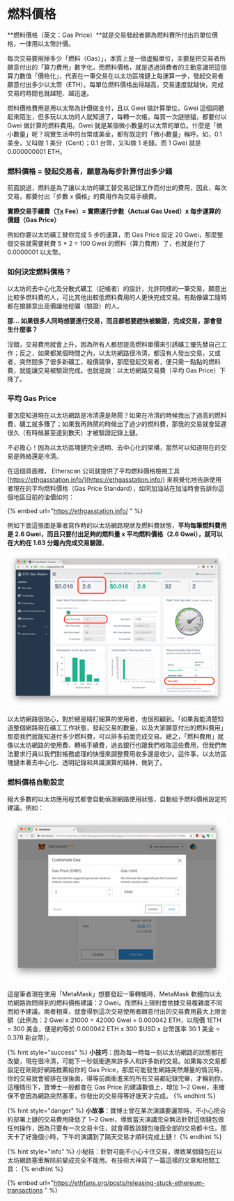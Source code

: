 # 燃料價格

**燃料價格（英文：Gas Price）**就是交易發起者願為燃料費所付出的單位價格，一律用以太幣計價。

每次交易要用掉多少「燃料（Gas）」，本質上是一個虛擬單位，主要是把交易者所願意付出的「算力費用」數字化，而燃料價格，就是透過消費者的主動意識把這個算力數值「價格化」，代表在一筆交易在以太坊區塊鏈上每運算一步，發起交易者願意付出多少以太幣（ETH）。每單位燃料價格出得越高，交易速度就越快，完成交易的時間也就越短、越迅速。

燃料價格費用是用以太幣為計價做支付，且以 Gwei 做計算單位。Gwei 這個詞聽起來陌生，但多玩以太坊的人就知道了，每轉一次帳，每買一次謎戀貓，都要付以 Gwei 做計算的燃料費用。Gwei 就是某個微小數量的以太幣的單位。什麼是「微小數量」呢？現實生活中的台幣或美金，都有既定的「微小數量」稱呼。如，0.1 美金，又叫做 1 美分（Cent）；0.1 台幣，又叫做 1 毛錢。而 1 Gwei 就是 0.000000001 ETH。

### 燃料價格 = 發起交易者，願意為每步計算付出多少錢

前面說過，燃料是為了讓以太坊的礦工替交易記錄工作而付出的費用，因此，每次交易，都要付出「步數 x 價格」的費用作為交易手續費。

**實際交易手續費（**[**Tx**](../undefined/) **Fee）= 實際運行步數（Actual Gas Used）x  每步運算的價錢（Gas Price）**

例如你要以太坊礦工替你完成 5 步的運算，而 Gas Price 設定 20 Gwei，那麼整個交易就需要耗費 5 \* 2 = 100 Gwei 的燃料（算力費用）了，也就是付了 0.0000001 以太幣。

### 如何決定燃料價格？

以太坊的去中心化及分散式礦工（記帳者）的設計，允許同樣的一筆交易，願意出比較多燃料費的人，可比其他出較低燃料費用的人更快完成交易。有點像礦工隨時都在搶願意出高價讓他挖礦（驗證）的人。

**那... 如果很多人同時想要進行交易，而且都想要趕快被驗證，完成交易，那會發生什麼事？**

沒錯，交易費用就會上升，因為所有人都想提高燃料單價來引誘礦工優先替自己工作；反之，如果都某個時間之內，以太坊網路很冷清，都沒有人發出交易，又或者，突然間多了很多新礦工，殺價競爭，那麼發起交易者，便只需一點點的燃料費，就能讓交易被驗證完成。也就是說：以太坊網路交易費（平均 Gas Price）下降了。

### 平均 Gas Price

要怎麼知道現在以太坊網路是冷清還是熱鬧？如果在冷清的時候我出了過高的燃料費，礦工就多賺了；如果我再熱鬧的時候出了過少的燃料費，那我的交易就會延遲很久（有時候甚至達到數天）才被驗證記錄上鏈。

不必擔心！因為以太坊區塊鏈完全透明、去中心化的架構，當然可以知道現在的交易是熱絡還是冷清。

在這個頁面裡， Etherscan 公司就提供了平均燃料價格檢視工具 [https://ethgasstation.info/](https://ethgasstation.info/) 來視覺化地告訴使用者現在的平均燃料價格（Gas Price Standard），如同加油站在加油時會告訴你這個地區目前的油價如何：

{% embed url="https://ethgasstation.info/ " %}

例如下面這張圖是筆者寫作時的以太坊網路現狀及燃料費狀態，**平均每筆燃料費用是 2.6 Gwei，而且只要付出足夠的燃料量 x 平均燃料價格（2.6 Gwei），就可以在大約在 1.63 分鐘內完成交易驗證**。

![](../../.gitbook/assets/ying-mu-kuai-zhao-20180828-xia-wu-6.26.47.png)

以太坊網路很貼心，對於總是精打細算的使用者，也很照顧到。「如果我能清楚知道整個網路現在礦工工作狀態，發起交易的數量，以及大家願意付出的燃料費用」那麼我們就能知道付多少燃料費，可以排多前面完成交易。總之，「燃料費用」就像以太坊網路的使用費、轉帳手續費，過去銀行也跟我們收取這些費用，但我們無法要求行員以我們對帳務處理的快慢來調整費用收多還是收少。這件事，以太坊區塊鏈本著去中心化、透明記錄和共識演算的精神，做到了。

### 燃料價格自動設定

絕大多數的以太坊應用程式都會自動偵測網路使用狀態，自動給予燃料價格設定的建議。例如：

![](../../.gitbook/assets/ying-mu-kuai-zhao-20180901-xia-wu-3.30.10.png)

這是筆者現在使用「MetaMask」想要發起一筆轉帳時，MetaMask 軟體向以太坊網路詢問得到的燃料價格建議：2 Gwei。而燃料上限則會依據交易複雜度不同而給予建議。兩者相乘，就會得到這次交易使用者願意付出的交易費用最大上限金額（此例為：2 Gwei x 21000 = 42000 Gwei = 0.000042 ETH，以現價 1ETH = 300 美金，便是約等於 0.000042 ETH x 300 $USD x 台幣匯率 30:1 美金 = 0.378 新台幣）。

{% hint style="success" %}
**小技巧**：因為每一時每一刻以太坊網路的狀態都在改變，現在很冷清，可能下一秒就衝進來許多人和許多新的交易。如果每次交易都設定在剛剛好網路推薦給你的 Gas Price，那麼可能發生網路突然爆量的情況時，你的交易就會被排在很後面，得等前面衝進來的所有交易都記錄完畢，才輪到你。這種情形下，寶博士一般都會在 Gas Price 的建議數值上，增加 1~2 Gwei，來確保不會因為網路突然塞車，你發出的交易得等好幾天才完成。
{% endhint %}

{% hint style="danger" %}
**小故事**：寶博士曾在某次演講要灑幣時，不小心把合約部署上鏈的交易費用降低了 1~2 Gwei，導致當天演講完全無法針對這個錢包做任何操作，因為只要有一次交易卡住，就會導致該錢包後面全部的交易都卡住。那天卡了好幾個小時，下午的演講到了隔天交易才順利完成上鏈！
{% endhint %}

{% hint style="info" %}
小秘技：針對可能不小心卡住交易，導致某個錢包在以太坊網路塞車解除前變成完全不能用。有技術大神寫了一篇這樣的文章和相關工具：
{% endhint %}

{% embed url="https://ethfans.org/posts/releasing-stuck-ethereum-transactions " %}



